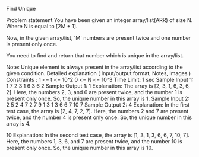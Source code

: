Find Unique

Problem statement
You have been given an integer array/list(ARR) of size N. Where N is equal to [2M + 1].

Now, in the given array/list, 'M' numbers are present twice and one number is present only once.

You need to find and return that number which is unique in the array/list.

 Note:
Unique element is always present in the array/list according to the given condition.
Detailed explanation ( Input/output format, Notes, Images )
Constraints :
1 <= t <= 10^2
0 <= N <= 10^3
Time Limit: 1 sec
Sample Input 1:
1
7
2 3 1 6 3 6 2
Sample Output 1:
1
Explanation: The array is [2, 3, 1, 6, 3, 6, 2]. Here, the numbers 2, 3, and 6 are present twice, and the number 1 is present only once. So, the unique number in this array is 1.
Sample Input 2:
2
5
2 4 7 2 7
9
1 3 1 3 6 6 7 10 7
Sample Output 2:
4
Explanation: In the first test case, the array is [2, 4, 7, 2, 7]. Here, the numbers 2 and 7 are present twice, and the number 4 is present only once. So, the unique number in this array is 4.

10
Explanation: In the second test case, the array is [1, 3, 1, 3, 6, 6, 7, 10, 7]. Here, the numbers 1, 3, 6, and 7 are present twice, and the number 10 is present only once. So, the unique number in this array is 10.
